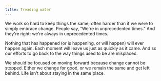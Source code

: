 ```yaml
---
title: Treading water
---
```


We work so hard to keep things the same; often harder than if we were to simply embrace change. People say, "We're in unprecedented times." And they're right: we're always in unprecedented times.

Nothing that has happened (or is happening, or will happen) will ever happen again. Each moment will leave us just as quickly as it came. And so our efforts to go back to the way things used to be are misplaced.

We should be focused on moving forward because change cannot be stopped. Either we change for good, or we remain the same and get left behind. Life isn't about staying in the same place.
